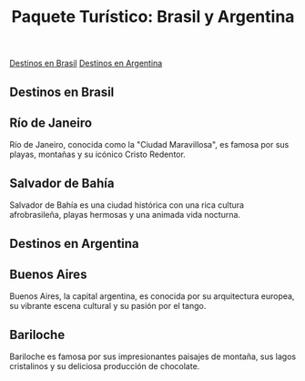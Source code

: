 <!DOCTYPE html>
<html lang="en">
<head>
    <meta charset="UTF-8">
    <meta name="viewport" content="width=device-width, initial-scale=1.0">
    <title>Paquete Turístico: Brasil y Argentina</title>
    <link rel="stylesheet" href=".css">
</head>
<body>
    <header>
        <h1>Paquete Turístico: Brasil y Argentina</h1>
    </header>
    <nav>
        <a href="#brasil">Destinos en Brasil</a>
        <a href="#argentina">Destinos en Argentina</a>
    </nav>
    <section id="brasil">
        <h2>Destinos en Brasil</h2>
        <div class="destination">
            <h2>Río de Janeiro</h2>
            <p>Río de Janeiro, conocida como la "Ciudad Maravillosa", es famosa por sus playas, montañas y su icónico Cristo Redentor.</p>
        </div>
        <div class="destination">
            <h2>Salvador de Bahía</h2>
            <p>Salvador de Bahía es una ciudad histórica con una rica cultura afrobrasileña, playas hermosas y una animada vida nocturna.</p>
        </div>
    </section>
    <section id="argentina">
        <h2>Destinos en Argentina</h2>
        <div class="destination">
            <h2>Buenos Aires</h2>
            <p>Buenos Aires, la capital argentina, es conocida por su arquitectura europea, su vibrante escena cultural y su pasión por el tango.</p>
        </div>
        <div class="destination">
            <h2>Bariloche</h2>
            <p>Bariloche es famosa por sus impresionantes paisajes de montaña, sus lagos cristalinos y su deliciosa producción de chocolate.</p>
        </div>
    </section>
</body>
</html>
